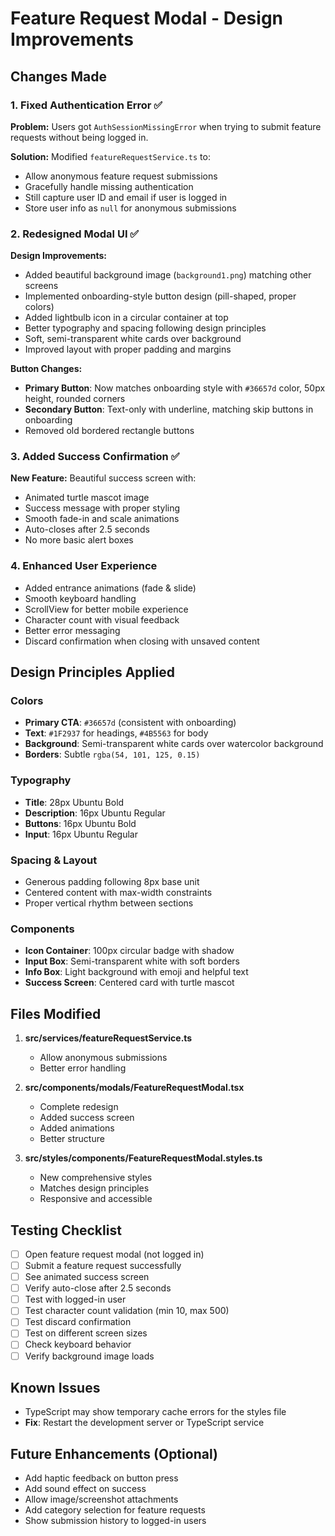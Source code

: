 # Feature Request Modal - Design Improvements

## Changes Made

### 1. Fixed Authentication Error ✅
**Problem:** Users got `AuthSessionMissingError` when trying to submit feature requests without being logged in.

**Solution:** Modified `featureRequestService.ts` to:
- Allow anonymous feature request submissions
- Gracefully handle missing authentication
- Still capture user ID and email if user is logged in
- Store user info as `null` for anonymous submissions

### 2. Redesigned Modal UI ✅
**Design Improvements:**
- Added beautiful background image (`background1.png`) matching other screens
- Implemented onboarding-style button design (pill-shaped, proper colors)
- Added lightbulb icon in a circular container at top
- Better typography and spacing following design principles
- Soft, semi-transparent white cards over background
- Improved layout with proper padding and margins

**Button Changes:**
- **Primary Button**: Now matches onboarding style with `#36657d` color, 50px height, rounded corners
- **Secondary Button**: Text-only with underline, matching skip buttons in onboarding
- Removed old bordered rectangle buttons

### 3. Added Success Confirmation ✅
**New Feature:** Beautiful success screen with:
- Animated turtle mascot image
- Success message with proper styling
- Smooth fade-in and scale animations
- Auto-closes after 2.5 seconds
- No more basic alert boxes

### 4. Enhanced User Experience
- Added entrance animations (fade & slide)
- Smooth keyboard handling
- ScrollView for better mobile experience
- Character count with visual feedback
- Better error messaging
- Discard confirmation when closing with unsaved content

## Design Principles Applied

### Colors
- **Primary CTA**: `#36657d` (consistent with onboarding)
- **Text**: `#1F2937` for headings, `#4B5563` for body
- **Background**: Semi-transparent white cards over watercolor background
- **Borders**: Subtle `rgba(54, 101, 125, 0.15)`

### Typography
- **Title**: 28px Ubuntu Bold
- **Description**: 16px Ubuntu Regular
- **Buttons**: 16px Ubuntu Bold
- **Input**: 16px Ubuntu Regular

### Spacing & Layout
- Generous padding following 8px base unit
- Centered content with max-width constraints
- Proper vertical rhythm between sections

### Components
- **Icon Container**: 100px circular badge with shadow
- **Input Box**: Semi-transparent white with soft borders
- **Info Box**: Light background with emoji and helpful text
- **Success Screen**: Centered card with turtle mascot

## Files Modified

1. **src/services/featureRequestService.ts**
   - Allow anonymous submissions
   - Better error handling
   
2. **src/components/modals/FeatureRequestModal.tsx**
   - Complete redesign
   - Added success screen
   - Added animations
   - Better structure
   
3. **src/styles/components/FeatureRequestModal.styles.ts**
   - New comprehensive styles
   - Matches design principles
   - Responsive and accessible

## Testing Checklist

- [ ] Open feature request modal (not logged in)
- [ ] Submit a feature request successfully
- [ ] See animated success screen
- [ ] Verify auto-close after 2.5 seconds
- [ ] Test with logged-in user
- [ ] Test character count validation (min 10, max 500)
- [ ] Test discard confirmation
- [ ] Test on different screen sizes
- [ ] Check keyboard behavior
- [ ] Verify background image loads

## Known Issues

- TypeScript may show temporary cache errors for the styles file
- **Fix**: Restart the development server or TypeScript service

## Future Enhancements (Optional)

- Add haptic feedback on button press
- Add sound effect on success
- Allow image/screenshot attachments
- Add category selection for feature requests
- Show submission history to logged-in users

